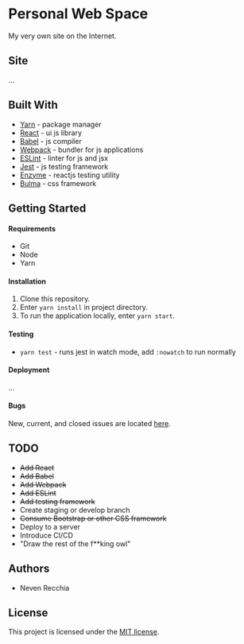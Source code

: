 # Personal Web Space
My very own site on the Internet.

## Site
...

## Built With
* [Yarn](https://yarnpkg.com/en/) - package manager
* [React](https://reactjs.org) - ui js library
* [Babel](https://babeljs.io) - js compiler
* [Webpack](https://webpack.js.org) - bundler for js applications
* [ESLint](https://eslint.org) - linter for js and jsx
* [Jest](https://facebook.github.io/jest/en/) - js testing framework
* [Enzyme](http://airbnb.io/enzyme/) - reactjs testing utility
* [Bulma](https://bulma.io/) - css framework

## Getting Started
#### Requirements
* Git
* Node
* Yarn

#### Installation
1. Clone this repository.
2. Enter `yarn install` in project directory.
3. To run the application locally, enter `yarn start`.

#### Testing
* `yarn test` - runs jest in watch mode, add `:nowatch` to run normally

#### Deployment
...

#### Bugs
New, current, and closed issues are located [here](https://github.com/NRec22/personal-web-space/issues).

## TODO
* ~~Add React~~
* ~~Add Babel~~
* ~~Add Webpack~~
* ~~Add ESLint~~
* ~~Add testing framework~~
* Create staging or develop branch
* ~~Consume Bootstrap or other CSS framework~~
* Deploy to a server
* Introduce CI/CD
* "Draw the rest of the f**king owl"

## Authors
* Neven Recchia

## License
This project is licensed under the [MIT license](../blob/master/LICENSE).
